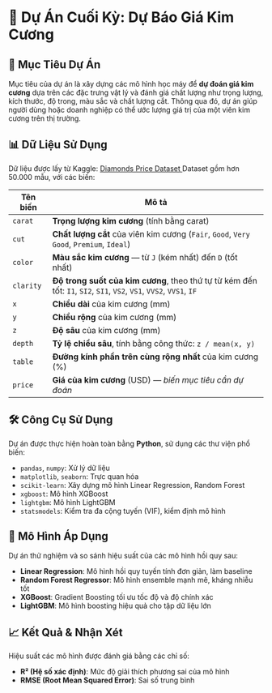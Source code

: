 # 💎 Dự Án Cuối Kỳ: Dự Báo Giá Kim Cương

## 🎯 Mục Tiêu Dự Án

Mục tiêu của dự án là xây dựng các mô hình học máy để **dự đoán giá kim cương** dựa trên các đặc trưng vật lý và đánh giá chất lượng như trọng lượng, kích thước, độ trong, màu sắc và chất lượng cắt. Thông qua đó, dự án giúp người dùng hoặc doanh nghiệp có thể ước lượng giá trị của một viên kim cương trên thị trường.

## 📊 Dữ Liệu Sử Dụng

Dữ liệu được lấy từ Kaggle: [Diamonds Price Dataset
](https://www.kaggle.com/datasets/amirhosseinmirzaie/diamonds-price-dataset/data)
Dataset gồm hơn 50.000 mẫu, với các biến:

| Tên biến  | Mô tả                                                                                                               |
| --------- | ------------------------------------------------------------------------------------------------------------------- |
| `carat`   | **Trọng lượng kim cương** (tính bằng carat)                                                                         |
| `cut`     | **Chất lượng cắt** của viên kim cương (`Fair`, `Good`, `Very Good`, `Premium`, `Ideal`)                             |
| `color`   | **Màu sắc kim cương** — từ `J` (kém nhất) đến `D` (tốt nhất)                                                        |
| `clarity` | **Độ trong suốt của kim cương**, theo thứ tự từ kém đến tốt: `I1`, `SI2`, `SI1`, `VS2`, `VS1`, `VVS2`, `VVS1`, `IF` |
| `x`       | **Chiều dài** của kim cương (mm)                                                                                    |
| `y`       | **Chiều rộng** của kim cương (mm)                                                                                   |
| `z`       | **Độ sâu** của kim cương (mm)                                                                                       |
| `depth`   | **Tỷ lệ chiều sâu**, tính bằng công thức: `z / mean(x, y)`                                                          |
| `table`   | **Đường kính phần trên cùng rộng nhất** của kim cương (%)                                                           |
| `price`   | **Giá của kim cương** (USD) — *biến mục tiêu cần dự đoán*                                                           |


## 🛠️ Công Cụ Sử Dụng

Dự án được thực hiện hoàn toàn bằng **Python**, sử dụng các thư viện phổ biến:

* `pandas`, `numpy`: Xử lý dữ liệu
* `matplotlib`, `seaborn`: Trực quan hóa
* `scikit-learn`: Xây dựng mô hình Linear Regression, Random Forest
* `xgboost`: Mô hình XGBoost
* `lightgbm`: Mô hình LightGBM
* `statsmodels`: Kiểm tra đa cộng tuyến (VIF), kiểm định mô hình

## 🤖 Mô Hình Áp Dụng

Dự án thử nghiệm và so sánh hiệu suất của các mô hình hồi quy sau:

* **Linear Regression**: Mô hình hồi quy tuyến tính đơn giản, làm baseline
* **Random Forest Regressor**: Mô hình ensemble mạnh mẽ, kháng nhiễu tốt
* **XGBoost**: Gradient Boosting tối ưu tốc độ và độ chính xác
* **LightGBM**: Mô hình boosting hiệu quả cho tập dữ liệu lớn

## 📈 Kết Quả & Nhận Xét

Hiệu suất các mô hình được đánh giá bằng các chỉ số:

* **R² (Hệ số xác định)**: Mức độ giải thích phương sai của mô hình
* **RMSE (Root Mean Squared Error)**: Sai số trung bình

